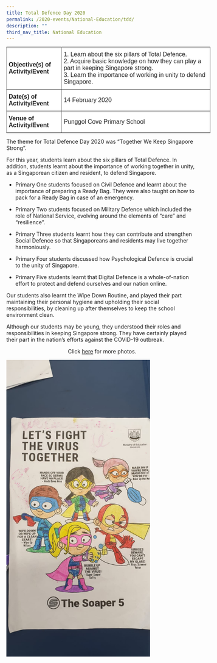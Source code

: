 ```yaml
---
title: Total Defence Day 2020
permalink: /2020-events/National-Education/tdd/
description: ""
third_nav_title: National Education
---
```

<style type="text/css">
.tg  {border-collapse:collapse;border-spacing:0;margin:0px auto;}
.tg td{border-color:black;border-style:solid;border-width:1px;font-family:Arial, sans-serif;font-size:14px;
  overflow:hidden;padding:10px 5px;word-break:normal;}
.tg th{border-color:black;border-style:solid;border-width:1px;font-family:Arial, sans-serif;font-size:14px;
  font-weight:normal;overflow:hidden;padding:10px 5px;word-break:normal;}
.tg .tg-kdpx{background-color:#FFF;border-color:inherit;color:#222;font-size:16px;text-align:left;vertical-align:middle}
.tg .tg-x4x2{background-color:#FFF;border-color:inherit;color:#222;font-size:16px;font-weight:bold;text-align:left;
  vertical-align:middle}
</style>
<table class="tg" style="undefined;table-layout: fixed; width: 537px">
<colgroup>
<col style="width: 145px">
<col style="width: 392px">
</colgroup>
<tbody>
  <tr>
    <td class="tg-x4x2">Objective(s) of Activity/Event</td>
    <td class="tg-kdpx"><span style="color:#222">1.</span>    <span style="color:#222">Learn about the six pillars of Total Defence.</span><br><span style="color:#222">2.</span>    <span style="color:#222">Acquire basic knowledge on how they can play a part in keeping Singapore strong. </span><br><span style="color:#222">3.</span>    <span style="color:#222">Learn the importance of working in unity to defend Singapore.</span></td>
  </tr>
  <tr>
    <td class="tg-x4x2">Date(s) of Activity/Event</td>
    <td class="tg-kdpx">14 February 2020</td>
  </tr>
  <tr>
    <td class="tg-x4x2">Venue of Activity/Event</td>
    <td class="tg-kdpx">Punggol Cove Primary School</td>
  </tr>
</tbody>
</table>

The theme for Total Defence Day 2020 was “Together We Keep Singapore Strong”. 

For this year, students learn about the six pillars of Total Defence. In addition, students learnt about the importance of working together in unity, as a Singaporean citizen and resident, to defend Singapore.

*   Primary One students focused on Civil Defence and learnt about the importance of preparing a Ready Bag. They were also taught on how to pack for a Ready Bag in case of an emergency.  
      
    
*   Primary Two students focused on Military Defence which included the role of National Service, evolving around the elements of “care” and “resilience”.  
      
    
*   Primary Three students learnt how they can contribute and strengthen Social Defence so that Singaporeans and residents may live together harmoniously.  
      
    
*   Primary Four students discussed how Psychological Defence is crucial to the unity of Singapore.  
      
    
*   Primary Five students learnt that Digital Defence is a whole-of-nation effort to protect and defend ourselves and our nation online.

Our students also learnt the Wipe Down Routine, and played their part maintaining their personal hygiene and upholding their social responsibilities, by cleaning up after themselves to keep the school environment clean.

Although our students may be young, they understood their roles and responsibilities in keeping Singapore strong. They have certainly played their part in the nation’s efforts against the COVID-19 outbreak.



<center>Click <a href="https://www.flickr.com/photos/142848383@N02/albums/72157713245973077">here</a> for more photos.</center>


<img src="/images/TDD-02.jpeg" 
     style="width:75%">